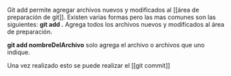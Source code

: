 Git add permite agregar archivos nuevos y modificados al [[área de preparación de git]].
Existen varias formas pero las mas comunes son las siguientes:
**git add .** Agrega todos los archivos nuevos y modificados al área de preparación.

**git add nombreDelArchivo** solo agrega el archivo o archivos que uno indique. 

Una vez realizado esto se puede realizar el [[git commit]]